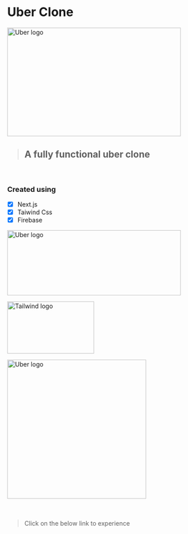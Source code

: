# Uber Clone

<img src="https://i.ibb.co/84stgjq/uber-technologies-new-20218114.jpg" alt="Uber logo" style="height: 250px; width:400px;"/>

> ## **A fully functional uber clone** 

<br/>

### **Created using**

- [x] Next.js
- [x] Taiwind Css
- [x] Firebase

<img src="https://anuragbhandari.com/wp-content/uploads/2020/02/nextjs.png" alt="Uber logo" style=" object-fit: cover ; height:150px; width:400px;"/><br />

<img src="https://www.vectorlogo.zone/logos/tailwindcss/tailwindcss-ar21.png" alt="Tailwind logo" style="height: 120px; width:200px;"/><br />

<img src="https://firebase.google.com/images/social.png" alt="Uber logo"  style=" object-fit: cover height: 180px; width:320px;"/>
<br />
<br />
<br />

> Click on the below link to experience
